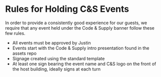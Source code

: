 # Rules for Holding C&S Events

In order to provide a consistently good experience for our guests, we require
that any event held under the Code & Supply banner follow these few rules.

- All events must be approved by Justin
- Events start with the Code & Supply intro presentation found in the assets
  repo
- Signage created using the standard template
- At least one sign bearing the event name and C&S logo on the front of the
  host building, ideally signs at each turn
